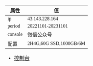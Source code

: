 <span  style="font-family: Simsun,serif; font-size: 17px; ">

| 属性     | 值      |
|--------------|---------------|
| ip | 43.143.228.164   |
| period | 20221101-20231101   |
| console | 微信公众号   |
| 配置 | 2H4G,60G SSD,1000GB/6M    |

- [控制台](https://console.cloud.tencent.com/lighthouse/instance)

</span>